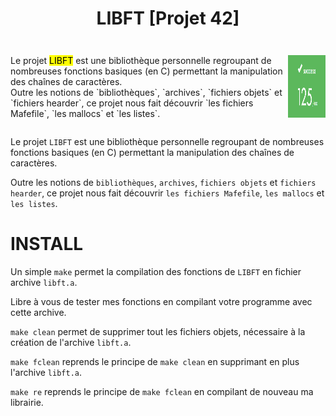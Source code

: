 # <p align="center">LIBFT [Projet 42]</p>

<div style="display: flex; justify-content: space-between; align-items: center;">
  <div>
    <p>Le projet <mark>LIBFT</mark> est une bibliothèque personnelle regroupant de nombreuses fonctions basiques (en C) permettant la manipulation des chaînes de caractères.<br />Outre les notions de `bibliothèques`, `archives`, `fichiers objets` et `fichiers hearder`, ce projet nous fait découvrir `les fichiers Mafefile`, `les mallocs` et `les listes`.</p>
  </div>
  <div>
    <img src="https://github.com/mgayout/mgayout/blob/main/img/note/125.png" alt="note" style="height: 100px;">
  </div>
</div>

Le projet `LIBFT` est une bibliothèque personnelle regroupant de nombreuses fonctions basiques (en C) permettant la manipulation des chaînes de caractères.

Outre les notions de `bibliothèques`, `archives`, `fichiers objets` et `fichiers hearder`, ce projet nous fait découvrir `les fichiers Mafefile`, `les mallocs` et `les listes`. 

# INSTALL

Un simple `make` permet la compilation des fonctions de `LIBFT` en fichier archive `libft.a`.

Libre à vous de tester mes fonctions en compilant votre programme avec cette archive.

`make clean` permet de supprimer tout les fichiers objets, nécessaire à la création de l'archive `libft.a`.

`make fclean` reprends le principe de `make clean` en supprimant en plus l'archive `libft.a`.

`make re` reprends le principe de `make fclean` en compilant de nouveau ma librairie.